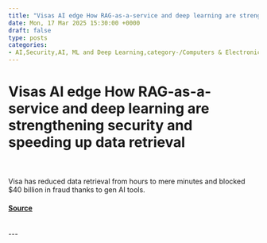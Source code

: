 ```yaml
---
title: "Visas AI edge How RAG-as-a-service and deep learning are strengthening security and speeding up data retrieval"
date: Mon, 17 Mar 2025 15:30:00 +0000
draft: false
type: posts
categories: 
- AI,Security,AI, ML and Deep Learning,category-/Computers & Electronics,category-/Science/Computer Science,Conversational AI,Data Security and Privacy,Generative AI,large language models,neural networks,NLP,Retrieval-augmented generation (RAG),Visa,Visa generative AI
---
```

# Visas AI edge How RAG-as-a-service and deep learning are strengthening security and speeding up data retrieval

<br/>

<br/>
Visa has reduced data retrieval from hours to mere minutes and blocked $40 billion in fraud thanks to gen AI tools.

#### [Source](https://venturebeat.com/ai/visas-ai-edge-how-rag-as-a-service-and-deep-learning-are-strengthening-security-and-speeding-up-data-retrieval/)

<br/>
---
